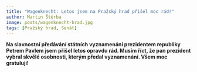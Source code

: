 ```yaml
---
title: "Wagenknecht: Letos jsem na Pražský hrad přišel moc rád!"
author: Martin Štěrba
image: posts/wagenknecht-hrad.jpg
tags: [Pražský hrad, Senát]
---
```


**Na slavnostní předávání státních vyznamenání prezidentem republiky Petrem Pavlem jsem přišel letos opravdu rád. Musím říct, že pan prezident vybral skvělé osobnosti, kterým předal vyznamenání. Všem moc gratuluji!**
